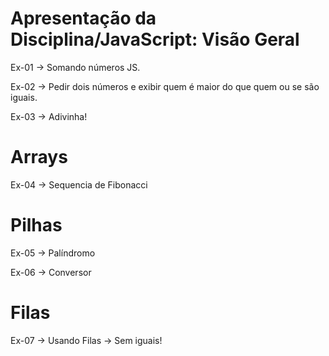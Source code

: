 # Apresentação da Disciplina/JavaScript: Visão Geral
Ex-01 -> Somando números JS.

Ex-02 -> Pedir dois números e exibir quem é maior do que quem ou se são iguais.

Ex-03 -> Adivinha!

# Arrays
Ex-04 -> Sequencia de Fibonacci

# Pilhas
Ex-05 -> Palíndromo

Ex-06 -> Conversor 

# Filas

Ex-07 -> Usando Filas -> Sem iguais!

 






